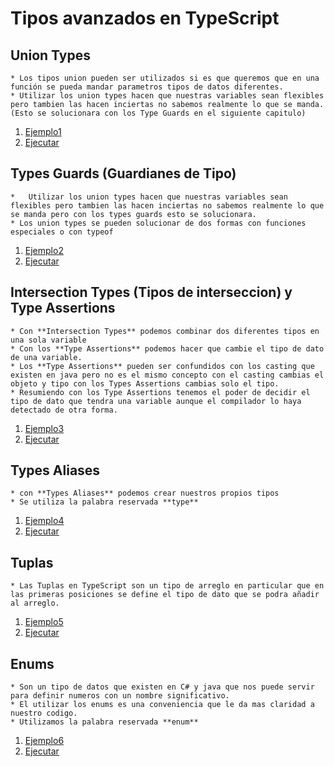 # Tipos avanzados en TypeScript

## Union Types
    * Los tipos union pueden ser utilizados si es que queremos que en una función se pueda mandar parametros tipos de datos diferentes.
    * Utilizar los union types hacen que nuestras variables sean flexibles pero tambien las hacen inciertas no sabemos realmente lo que se manda. (Esto se solucionara con los Type Guards en el siguiente capitulo)

1. [Ejemplo1](ejemplo1)
2. [Ejecutar](https://repl.it/@gnujavasergio/15union-types)

## Types Guards (Guardianes de Tipo)
    *   Utilizar los union types hacen que nuestras variables sean flexibles pero tambien las hacen inciertas no sabemos realmente lo que se manda pero con los types guards esto se solucionara.
    * Los union types se pueden solucionar de dos formas con funciones especiales o con typeof
1. [Ejemplo2](ejemplo2)
2. [Ejecutar](https://repl.it/@gnujavasergio/16type-guards)    

## Intersection Types (Tipos de interseccion) y Type Assertions
    * Con **Intersection Types** podemos combinar dos diferentes tipos en una sola variable
    * Con los **Type Assertions** podemos hacer que cambie el tipo de dato de una variable.
    * Los **Type Assertions** pueden ser confundidos con los casting que existen en java pero no es el mismo concepto con el casting cambias el objeto y tipo con los Types Assertions cambias solo el tipo.
    * Resumiendo con los Type Assertions tenemos el poder de decidir el tipo de dato que tendra una variable aunque el compilador lo haya detectado de otra forma.
1. [Ejemplo3](ejemplo3)
2. [Ejecutar](https://repl.it/@gnujavasergio/17intersection-types)    

## Types Aliases
    * con **Types Aliases** podemos crear nuestros propios tipos
    * Se utiliza la palabra reservada **type**
1. [Ejemplo4](ejemplo4)
2. [Ejecutar](https://repl.it/@gnujavasergio/18type-aliases)        

## Tuplas
    * Las Tuplas en TypeScript son un tipo de arreglo en particular que en las primeras posiciones se define el tipo de dato que se podra añadir al arreglo.
1. [Ejemplo5](ejemplo5)
2. [Ejecutar](https://repl.it/@gnujavasergio/19tuplas)      

## Enums
    * Son un tipo de datos que existen en C# y java que nos puede servir para definir numeros con un nombre significativo.
    * El utilizar los enums es una conveniencia que le da mas claridad a nuestro codigo.
    * Utilizamos la palabra reservada **enum**
1. [Ejemplo6](ejemplo6)
2. [Ejecutar](https://repl.it/@gnujavasergio/20enums)  
